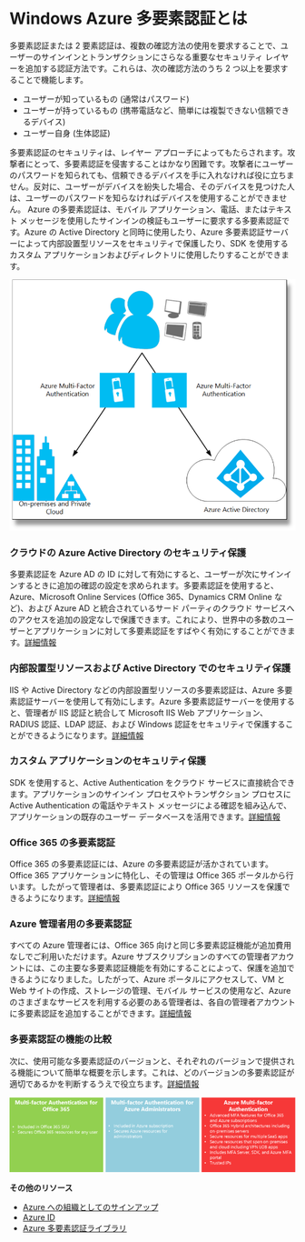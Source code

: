 ﻿<properties urlDisplayName="" pageTitle="Windows Azure 多要素認証とは" metaKeywords="" description="" metaCanonical="" services="" documentationCenter="" title="What is Azure Multi-Factor Authentication?" authors="billmath" solutions="" manager="terrylan" editor="lisatoft" />

<tags ms.service="multi-factor-authentication" ms.workload="identity" ms.tgt_pltfrm="na" ms.devlang="na" ms.topic="article" ms.date="11/17/2014" ms.author="billmath" />





<h1 id="whatiswamfa">Windows Azure 多要素認証とは</h1>

多要素認証または 2 要素認証は、複数の確認方法の使用を要求することで、ユーザーのサインインとトランザクションにさらなる重要なセキュリティ レイヤーを追加する認証方法です。これらは、次の確認方法のうち 2 つ以上を要求することで機能します。 

* ユーザーが知っているもの (通常はパスワード)
* ユーザーが持っているもの (携帯電話など、簡単には複製できない信頼できるデバイス)
* ユーザー自身 (生体認証)

多要素認証のセキュリティは、レイヤー アプローチによってもたらされます。攻撃者にとって、多要素認証を侵害することはかなり困難です。攻撃者にユーザーのパスワードを知られても、信頼できるデバイスを手に入れなければ役に立ちません。反対に、ユーザーがデバイスを紛失した場合、そのデバイスを見つけた人は、ユーザーのパスワードを知らなければデバイスを使用することができません。
Azure の多要素認証は、モバイル アプリケーション、電話、またはテキスト メッセージを使用したサインインの検証もユーザーに要求する多要素認証です。Azure の Active Directory と同時に使用したり、Azure 多要素認証サーバーによって内部設置型リソースをセキュリティで保護したり、SDK を使用するカスタム アプリケーションおよびディレクトリに使用したりすることができます。 

![Azure Multi-Factor Authentication](./media/multi-factor-authentication/whatismfa.png)

<h3>クラウドの Azure Active Directory のセキュリティ保護</h3>

多要素認証を Azure AD の ID に対して有効にすると、ユーザーが次にサインインするときに追加の確認の設定を求められます。多要素認証を使用すると、Azure、Microsoft Online Services (Office 365、Dynamics CRM Online など)、および Azure AD と統合されているサード パーティのクラウド サービスへのアクセスを追加の設定なしで保護できます。これにより、世界中の多数のユーザーとアプリケーションに対して多要素認証をすばやく有効にすることができます。[詳細情報](http://msdn.microsoft.com/ja-jp/library/azure/dn249466.aspx)

<h3>内部設置型リソースおよび Active Directory でのセキュリティ保護</h3>

IIS や Active Directory などの内部設置型リソースの多要素認証は、Azure 多要素認証サーバーを使用して有効にします。Azure 多要素認証サーバーを使用すると、管理者が IIS 認証と統合して Microsoft IIS Web アプリケーション、RADIUS 認証、LDAP 認証、および Windows 認証をセキュリティで保護することができるようになります。[詳細情報](http://msdn.microsoft.com/ja-jp/library/azure/dn249467.aspx)
<h3>カスタム アプリケーションのセキュリティ保護</h3>

SDK を使用すると、Active Authentication をクラウド サービスに直接統合できます。アプリケーションのサインイン プロセスやトランザクション プロセスに Active Authentication の電話やテキスト メッセージによる確認を組み込んで、アプリケーションの既存のユーザー データベースを活用できます。[詳細情報](http://msdn.microsoft.com/ja-jp/library/azure/dn249464.aspx)

<h3>Office 365 の多要素認証</h3>

Office 365 の多要素認証には、Azure の多要素認証が活かされています。Office 365 アプリケーションに特化し、その管理は Office 365 ポータルから行います。したがって管理者は、多要素認証により Office 365 リソースを保護できるようになります。[詳細情報](http://msdn.microsoft.com/ja-jp/library/azure/dn383636.aspx)

<h3>Azure 管理者用の多要素認証</h3>

すべての Azure 管理者には、Office 365 向けと同じ多要素認証機能が追加費用なしでご利用いただけます。Azure サブスクリプションのすべての管理者アカウントには、この主要な多要素認証機能を有効にすることによって、保護を追加できるようになりました。したがって、Azure ポータルにアクセスして、VM と Web サイトの作成、ストレージの管理、モバイル サービスの使用など、Azure のさまざまなサービスを利用する必要のある管理者は、各自の管理者アカウントに多要素認証を追加することができます。[詳細情報](http://msdn.microsoft.com/ja-jp/library/azure/dn249471.aspx)

<h3>多要素認証の機能の比較</h3>

次に、使用可能な多要素認証のバージョンと、それぞれのバージョンで提供される機能について簡単な概要を示します。これは、どのバージョンの多要素認証が適切であるかを判断するうえで役立ちます。[詳細情報](http://msdn.microsoft.com/ja-jp/library/azure/dn249471.aspx)

![Azure Multi-Factor Authentication Feature Comparison](./media/multi-factor-authentication/mfacomparison2.png)


**その他のリソース**

* [Azure への組織としてのサインアップ](/ja-jp/manage/services/identity/organizational-account/)
* [Azure ID](/ja-jp/manage/windows/fundamentals/identity/)
* [Azure 多要素認証ライブラリ](http://technet.microsoft.com/ja-jp/library/dn249471.aspx)


<!--HONumber=35.2-->
